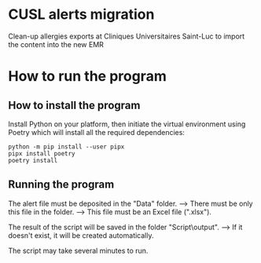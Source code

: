 # CUSL alerts migration
Clean-up allergies exports at Cliniques Universitaires Saint-Luc to import the content into the new EMR


How to run the program
======================

How to install the program
--------------------------

Install Python on your platform, then initiate the virtual environment using Poetry which will install all the required dependencies:

```
python -m pip install --user pipx
pipx install poetry
poetry install
```

Running the program
-------------------

The alert file must be deposited in the "Data" folder.
--> There must be only this file in the folder.
--> This file must be an Excel file (".xlsx").

The result of the script will be saved in the folder "Script\output\".
--> If it doesn't exist, it will be created automatically.

The script may take several minutes to run.
